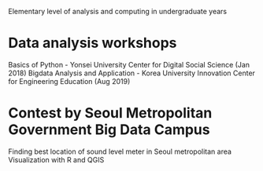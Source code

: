 Elementary level of analysis and computing in undergraduate years

# Data analysis workshops
Basics of Python - Yonsei University Center for Digital Social Science (Jan 2018)
Bigdata Analysis and Application - Korea University Innovation Center for Engineering Education (Aug 2019)

# Contest by Seoul Metropolitan Government Big Data Campus
Finding best location of sound level meter in Seoul metropolitan area 
Visualization with R and QGIS
